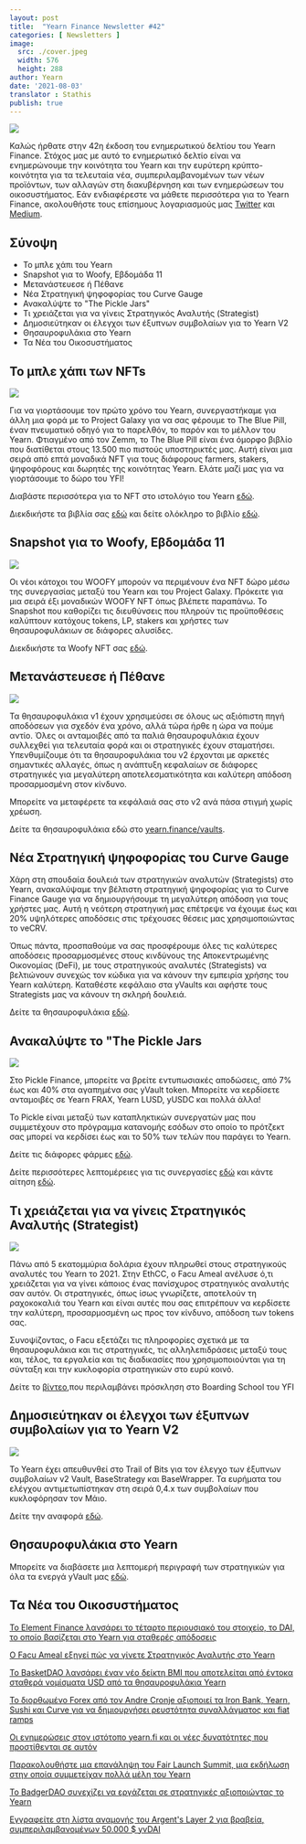 ```yaml
---
layout: post
title:  "Yearn Finance Newsletter #42"
categories: [ Newsletters ]
image:
  src: ./cover.jpeg
  width: 576
  height: 288
author: Yearn
date: '2021-08-03'
translator : Stathis
publish: true
---
```



![](/_posts/_newsletters/Yearn-Finance-Newsletter-42/cover.jpeg?w=880&h=440)

Καλώς ήρθατε στην 42η έκδοση του ενημερωτικού δελτίου του Yearn Finance. Στόχος μας με αυτό το ενημερωτικό δελτίο είναι να ενημερώνουμε την κοινότητα του Yearn και την ευρύτερη κρύπτο-κοινότητα για τα τελευταία νέα, συμπεριλαμβανομένων των νέων προϊόντων, των αλλαγών στη διακυβέρνηση και των ενημερώσεων του οικοσυστήματος. Εάν ενδιαφέρεστε να μάθετε περισσότερα για το Yearn Finance, ακολουθήστε τους επίσημους λογαριασμούς μας [Twitter](https://twitter.com/iearnfinance) και [Medium](https://medium.com/iearn).

## **Σύνοψη**

- Το μπλε χάπι του Yearn
- Snapshot για το Woofy, Εβδομάδα 11
- Μετανάστευεσε ή Πέθανε
- Νέα Στρατηγική ψηφοφορίας του Curve Gauge
- Ανακαλύψτε το "The Pickle Jars"
- Τι χρειάζεται για να γίνεις Στρατηγικός Αναλυτής (Strategist)
- Δημοσιεύτηκαν οι έλεγχοι των έξυπνων συμβολαίων για το Yearn V2
- Θησαυροφυλάκια στο Yearn
- Τα Νέα του Οικοσυστήματος

## **Το μπλε χάπι των NFTs**

![](/_posts/_newsletters/Yearn-Finance-Newsletter-42/image2.jpg?w=1456&h=819)

Για να γιορτάσουμε τον πρώτο χρόνο του Yearn, συνεργαστήκαμε για άλλη μια φορά με το Project Galaxy για να σας φέρουμε το The Blue Pill, έναν πνευματικό οδηγό για το παρελθόν, το παρόν και το μέλλον του Yearn. Φτιαγμένο από τον Zemm, το The Blue Pill είναι ένα όμορφο βιβλίο που διατίθεται στους 13.500 πιο πιστούς υποστηρικτές μας. Αυτή είναι μια σειρά από επτά μοναδικά NFT για τους διάφορους farmers, stakers, ψηφοφόρους και δωρητές της κοινότητας Yearn. Ελάτε μαζί μας για να γιορτάσουμε το δώρο του YFI!

Διαβάστε περισσότερα για το NFT στο ιστολόγιο του Yearn [εδώ](https://medium.com/iearn/the-blue-pill-ca44ed01f16f).

Διεκδικήστε τα βιβλία σας [εδώ](https://galaxy.eco/yearn) και δείτε ολόκληρο το βιβλίο [εδώ](https://thebluepill.eth.link/).

## **Snapshot για το Woofy, Εβδομάδα 11**

![](/_posts/_newsletters/Yearn-Finance-Newsletter-42/image3.jpg?w=1333&h=1600)

Οι νέοι κάτοχοι του WOOFY μπορούν να περιμένουν ένα NFT δώρο μέσω της συνεργασίας μεταξύ του Yearn και του Project Galaxy. Πρόκειτε για μια σειρά έξι μοναδικών WOOFY NFT όπως βλέπετε παραπάνω. Το Snapshot που καθορίζει τις διευθύνσεις που πληρούν τις προϋποθέσεις καλύπτουν κατόχους tokens, LP, stakers και χρήστες των θησαυροφυλάκιων σε διάφορες αλυσίδες.

Διεκδικήστε τα Woofy NFT σας [εδώ](https://galaxy.eco/yearn).

## **Μετανάστευεσε ή Πέθανε**

![](/_posts/_newsletters/Yearn-Finance-Newsletter-42/image4.jpg?w=1456&h=728)

Τα θησαυροφυλάκια v1 έχουν χρησιμεύσει σε όλους ως αξιόπιστη πηγή αποδόσεων για σχεδόν ένα χρόνο, αλλά τώρα ήρθε η ώρα να πούμε αντίο. Όλες οι ανταμοιβές από τα παλιά θησαυροφυλάκια έχουν συλλεχθεί για τελευταία φορά και οι στρατηγικές έχουν σταματήσει. Υπενθυμίζουμε ότι τα θησαυροφυλάκια του v2 έρχονται με  αρκετές σημαντικές αλλαγές, όπως η ανάπτυξη κεφαλαίων σε διάφορες στρατηγικές για μεγαλύτερη αποτελεσματικότητα και καλύτερη απόδοση προσαρμοσμένη στον κίνδυνο.

Μπορείτε να μεταφέρετε τα κεφάλαιά σας στο v2 ανά πάσα στιγμή χωρίς χρέωση.

Δείτε τα θησαυροφυλάκια εδώ στο [yearn.finance/vaults](https://yearn.finance/vaults).

## **Νέα Στρατηγική ψηφοφορίας του Curve Gauge**

Χάρη στη σπουδαία δουλειά των στρατηγικών αναλυτών (Strategists) στο Yearn, ανακαλύψαμε την βέλτιστη στρατηγική ψηφοφορίας για το Curve Finance Gauge για να δημιουργήσουμε τη μεγαλύτερη απόδοση για τους χρήστες μας. Αυτή η νεότερη στρατηγική μας επέτρεψε να έχουμε έως και 20% υψηλότερες αποδόσεις στις τρέχουσες θέσεις μας χρησιμοποιώντας το veCRV.

Όπως πάντα, προσπαθούμε να σας προσφέρουμε όλες τις καλύτερες αποδόσεις προσαρμοσμένες στους κινδύνους της Αποκεντρωμένης Οικονομίας (DeFi), με τους στρατηγικούς αναλυτές (Strategists) να βελτιώνουν συνεχώς τον κώδικα για να κάνουν την εμπειρία χρήσης του Yearn καλύτερη. Καταθέστε κεφάλαιο στα yVaults και αφήστε τους Strategists μας να κάνουν τη σκληρή δουλειά.

Δείτε τα θησαυροφυλάκια [εδώ](https://yearn.finance/vaults).

## **Ανακαλύψτε το "The Pickle Jars**

![](/_posts/_newsletters/Yearn-Finance-Newsletter-42/image5.jpg?w=1081&h=565)

Στο Pickle Finance, μπορείτε να βρείτε εντυπωσιακές αποδώσεις, από 7% έως και 40% στα αγαπημένα σας yVault token. Μπορείτε να κερδίσετε ανταμοιβές σε Yearn FRAX, Yearn LUSD, yUSDC και πολλά άλλα!

Το Pickle είναι μεταξύ των καταπληκτικών συνεργατών μας που συμμετέχουν στο πρόγραμμα κατανομής εσόδων στο οποίο το πρότζεκτ σας μπορεί να κερδίσει έως και το 50% των τελών που παράγει το Yearn.

Δείτε τις διάφορες φάρμες [εδώ](https://app.pickle.finance/farms).

Δείτε περισσότερες λεπτομέρειες για τις συνεργασίες [εδώ](https://twitter.com/iearnfinance/status/1367508483952771075) και κάντε αίτηση [εδώ](https://yearnfinance.typeform.com/to/uP7xOJUN).

## **Τι χρειάζεται για να γίνεις Στρατηγικός Αναλυτής (Strategist)**

![](/_posts/_newsletters/Yearn-Finance-Newsletter-42/image6.jpg?w=1366&h=496)

Πάνω από 5 εκατομμύρια δολάρια έχουν πληρωθεί στους στρατηγικούς αναλυτές του Yearn το 2021. Στην EthCC, ο Facu Ameal ανέλυσε ό,τι χρειάζεται για να γίνει κάποιος ένας πανίσχυρος στρατηγικός αναλυτής σαν αυτόν. Οι στρατηγικές, όπως ίσως γνωρίζετε, αποτελούν τη ραχοκοκαλιά του Yearn και είναι αυτές που σας επιτρέπουν να κερδίσετε την καλύτερη, προσαρμοσμένη ως προς τον κίνδυνο, απόδοση των tokens σας.

Συνοψίζοντας, ο Facu εξετάζει τις πληροφορίες σχετικά με τα θησαυροφυλάκια και τις στρατηγικές, τις αλληλεπιδράσεις μεταξύ τους και, τέλος, τα εργαλεία και τις διαδικασίες που χρησιμοποιούνται για τη σύνταξη και την κυκλοφορία στρατηγικών στο ευρύ κοινό.

Δείτε το [βίντεο](https://www.youtube.com/watch?v=NVR3teJw0Y0),που περιλαμβάνει πρόσκληση στο Boarding School του YFI

## **Δημοσιεύτηκαν οι έλεγχοι των έξυπνων συμβολαίων για το Yearn V2**

![](/_posts/_newsletters/Yearn-Finance-Newsletter-42/image7.jpg?w=900&h=450)

Το Yearn έχει απευθυνθεί στο Trail of Bits για τον έλεγχο των έξυπνων συμβολαίων v2 Vault, BaseStrategy και BaseWrapper. Τα ευρήματα του ελέγχου αντιμετωπίστηκαν στη σειρά 0,4.x των συμβολαίων που κυκλοφόρησαν τον Μάιο.

Δείτε την αναφορά [εδώ](https://github.com/trailofbits/publications/blob/master/reviews/YearnV2Vaults.pdf).

## **Θησαυροφυλάκια στο Yearn**

Μπορείτε να διαβάσετε μια λεπτομερή περιγραφή των στρατηγικών για όλα τα ενεργά yVault μας [εδώ](https://medium.com/yearn-state-of-the-vaults/the-vaults-at-yearn-9237905ffed3).

## **Τα Νέα του Οικοσυστήματος**

[Το Element Finance λανσάρει το τέταρτο περιουσιακό του στοιχείο, το DAI, το οποίο βασίζεται στο Yearn για σταθερές απόδοσεις](https://twitter.com/element_fi/status/1417880198033387526)

[Ο Facu Ameal εξηγεί πώς να γίνετε Στρατηγικός Αναλυτής στο Yearn](https://youtu.be/NVR3teJw0Y0)

[Το BasketDAO λανσάρει έναν νέο δείκτη BMI που αποτελείται από έντοκα σταθερά νομίσματα USD από τα θησαυροφυλάκια Yearn](https://twitter.com/BasketDAOOrg/status/1415505266221535237)

[Το διορθωμένο Forex από τον Andre Cronje αξιοποιεί τα Iron Bank, Yearn, Sushi και Curve για να δημιουργήσει ρευστότητα συναλλάγματος και fiat ramps](https://andrecronje.medium.com/fair-launches-decentralized-collaboration-and-fixed-forex-ab327a2e4fc4 )

[Οι ενημερώσεις στον ιστότοπο yearn.fi και οι νέες δυνατότητες που προστίθενται σε αυτόν](https://twitter.com/dudesahn/status/1417898521685078016)

[Παρακολουθήστε μια επανάληψη του Fair Launch Summit, μια εκδήλωση στην οποία συμμετείχαν πολλά μέλη του Yearn](https://youtu.be/1KqxvJnNRWg)

[Το BadgerDAO συνεχίζει να εργάζεται σε στρατηγικές αξιοποιώντας το Yearn](https://twitter.com/BadgerDAO/status/1420468295388520449)

[Εγγραφείτε στη λίστα αναμονής του Argent's Layer 2 για βραβεία, συμπεριλαμβανομένων 50.000 $ yvDAI](https://twitter.com/argentHQ/status/1422262937423597571)
